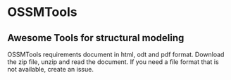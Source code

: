# OSSMTools
## Awesome Tools for structural modeling

OSSMTools requirements document in html, odt and pdf format.
Download the zip file, unzip and read the document.
If you need a file format that is not available, create an issue.
